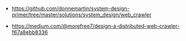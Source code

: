 - https://github.com/donnemartin/system-design-primer/tree/master/solutions/system_design/web_crawler

- https://medium.com/@morefree7/design-a-distributed-web-crawler-f67a8ebb8336
